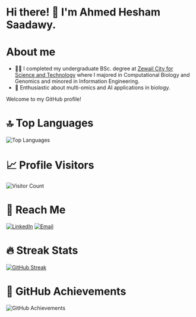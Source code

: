 # Hi there! 👋 I'm Ahmed Hesham Saadawy.

# About me
- 👨‍💻 I completed my undergraduate BSc. degree at [Zewail City for Science and Technology](https://www.zewailcity.edu.eg) where I majored in Computational Biology and Genomics and minored in Information Engineering.
- 🚀 Enthusiastic about multi-omics and AI applications in biology.

Welcome to my GitHub profile!

# 🔝 Top Languages

![Top Languages](https://github-readme-stats.vercel.app/api/top-langs/?username=ahmedhesham47&layout=compact&theme=radical)

# 📈 Profile Visitors

![Visitor Count](https://komarev.com/ghpvc/?username=ahmedhesham47&style=flat-square)

# 🚀 Reach Me

[![LinkedIn](https://img.shields.io/badge/-LinkedIn-0077B5?style=flat&logo=linkedin&logoColor=white)](https://www.linkedin.com/in/ahmed-saadawy-a02a20177/)
[![Email](https://img.shields.io/badge/-Email-D14836?style=flat&logo=gmail&logoColor=white)](mailto:ahmedheshamgalal47@gmail.com)

# 🔥 Streak Stats
[![GitHub Streak](https://github-readme-streak-stats.herokuapp.com?user=ahmedhesham47&theme=radical)](https://git.io/streak-stats)

# 🌟 GitHub Achievements

![GitHub Achievements](https://github-profile-trophy.vercel.app/?username=ahmedhesham47&theme=radical)
